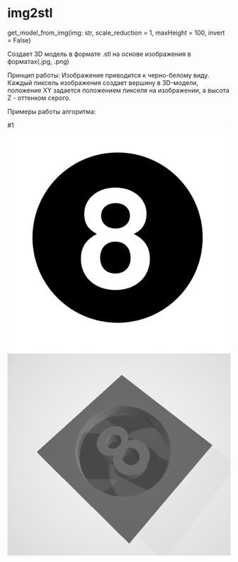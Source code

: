 # img2stl

get_model_from_img(img: str, scale_reduction = 1, maxHeight = 100, invert = False)

Создает 3D модель в формате .stl на основе изображения в форматах(.jpg, .png)

Принцип работы:
Изображение приводится к черно-белому виду. Каждый пиксель изображения создает вершину в 3D-модели, положение XY задается положением пикселя на изображении, а высота Z - оттенком серого.

Примеры работы алгоритма:

#1
![image](https://github.com/Kubik-Kubik/img2stl/blob/main/8.png)
![image](https://github.com/Kubik-Kubik/img2stl/blob/main/8stl.PNG)
